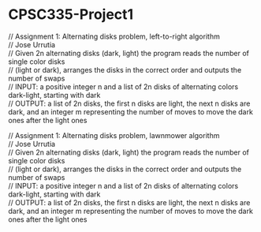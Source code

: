 # CPSC335-Project1

// Assignment 1: Alternating disks problem, left-to-right algorithm  
// Jose Urrutia  
// Given 2n alternating disks (dark, light) the program reads the number of single color disks  
// (light or dark), arranges the disks in the correct order and outputs the number of swaps  
// INPUT: a positive integer n and a list of 2n disks of alternating colors dark-light, starting with dark  
// OUTPUT: a list of 2n disks, the first n disks are light, the next n disks are dark, and an integer m representing the number of moves to move the dark ones after the light ones  

// Assignment 1: Alternating disks problem, lawnmower algorithm  
// Jose Urrutia  
// Given 2n alternating disks (dark, light) the program reads the number of single color disks  
// (light or dark), arranges the disks in the correct order and outputs the number of swaps  
// INPUT: a positive integer n and a list of 2n disks of alternating colors dark-light, starting with dark  
// OUTPUT: a list of 2n disks, the first n disks are light, the next n disks are dark, and an integer m representing the number of moves to move the dark ones after the light ones  
